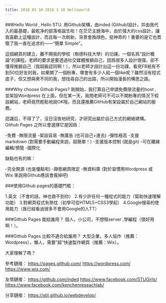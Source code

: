 ```yaml
---
title: 2018 03 10 2018 3 10 Helloworld
---
```


###Hello World , Hello STU.
用Github架構，由inded (Github)設計，并由我代入的最基礎，最乾净的部落格誕生啦！在茫茫主題海中，由於强大的css設計，讓我喜歡上這種設計，而且每一次刷新，背景會換顔色，挺神奇的！重要的是它也貫徹了我一直在追求的——“簡單 Simple”。

這個網頁的建立，離不開我的學校（樹德科技大學）的功課。一個名爲“設計概論”的課程。老師的要求是要透過社交媒體推銷自己，因爲很多人設計很强，卻不懂得推銷自己（我超級認同啊！），所以老師才設計出這一份功課。看見FB衹有不到50位好友的我，如果開了一個粉專，哪會有多少人給一個like呢？雖然沒有程式底子，但又想與衆不同的我，想找尋自己的出路，所以開始漫長的構思之路。

###Why choose Github Pages?
剛開始，我打算自己申請免費限流量的host , 並架設Wordpress 在上面，但在某一天，我問老師可不可以不開粉專的情況下假設網站，老師竟然輕鬆地說OK哦，而且還推薦GitHub有架設屬於自己網站的服務。

認識后，不得了了，沒日沒夜地研究，才研究出屬於自己方式的網絡建構。Github Pages 之所以會選擇它是因爲：

-免費
-無限流量
-架設容易
-無廣告 (也可自己+進去)
-彈性極高
-支援 markdown (對需要手動編程來説，超簡單！)
-支援版本控制 (就是git)
-可在離線編輯/預覽
-國際化

缺點也有的嘛：

-完全開源 (也是優點啦)
-靜態網頁限定
-無資料庫
(對於習慣用Wordpress 或 Wix 來説用Github應該會瘋掉吧)

###使用Github pages的基礎門檻：

1.英文（不會的話，神也救不到你）
2.有少許任何一種程式的能力（幫助快速理解功能）
3.對網頁程式有熱忱（初學可從HTML5+CSS3學起）
4.Google搜尋的使用能力（我已經看過很多不會用Google的人TT）

###Github Pages 能給誰用？
個人，小公司，不想租server ,學編程（很好用啊！）。

###Github Pages 比較不適合給誰用？
大型企業，多人協作（推薦：Wordpress），懶人，需要”超“快速製作網頁（推薦：Wix）。

大家理解了嗎？

參考鏈接：
https://pages.github.com/
https://wordpress.com/
https://www.wix.com/

友情鏈接：
https://github.com/inded
https://www.facebook.com/STUGirls/ 
https://www.facebook.com/kenchenreseachlab/

分享鏈接：
https://stjl.github.io/webdevelop/
